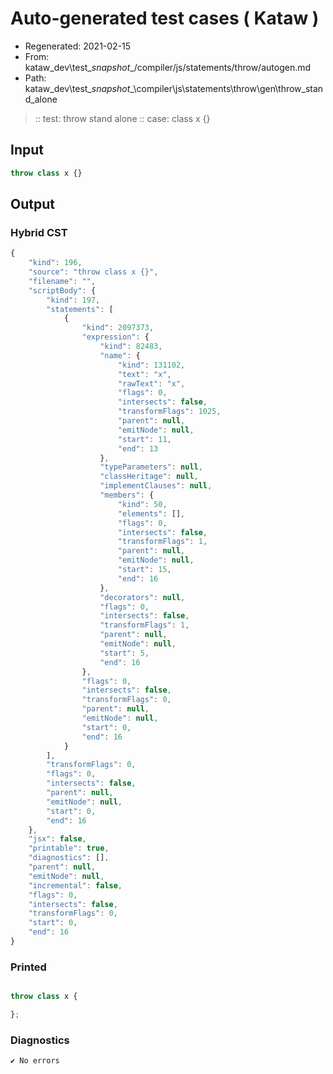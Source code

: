 # Auto-generated test cases ( Kataw )
- Regenerated: 2021-02-15
- From: kataw_dev\test\__snapshot__/compiler/js/statements/throw/autogen.md
- Path: kataw_dev\test\__snapshot__\compiler\js\statements\throw\gen\throw_stand_alone
> :: test: throw stand alone
> :: case: class x {}
## Input

`````js
throw class x {}
`````

## Output


### Hybrid CST


```javascript
{
    "kind": 196,
    "source": "throw class x {}",
    "filename": "",
    "scriptBody": {
        "kind": 197,
        "statements": [
            {
                "kind": 2097373,
                "expression": {
                    "kind": 82483,
                    "name": {
                        "kind": 131102,
                        "text": "x",
                        "rawText": "x",
                        "flags": 0,
                        "intersects": false,
                        "transformFlags": 1025,
                        "parent": null,
                        "emitNode": null,
                        "start": 11,
                        "end": 13
                    },
                    "typeParameters": null,
                    "classHeritage": null,
                    "implementClauses": null,
                    "members": {
                        "kind": 50,
                        "elements": [],
                        "flags": 0,
                        "intersects": false,
                        "transformFlags": 1,
                        "parent": null,
                        "emitNode": null,
                        "start": 15,
                        "end": 16
                    },
                    "decorators": null,
                    "flags": 0,
                    "intersects": false,
                    "transformFlags": 1,
                    "parent": null,
                    "emitNode": null,
                    "start": 5,
                    "end": 16
                },
                "flags": 0,
                "intersects": false,
                "transformFlags": 0,
                "parent": null,
                "emitNode": null,
                "start": 0,
                "end": 16
            }
        ],
        "transformFlags": 0,
        "flags": 0,
        "intersects": false,
        "parent": null,
        "emitNode": null,
        "start": 0,
        "end": 16
    },
    "jsx": false,
    "printable": true,
    "diagnostics": [],
    "parent": null,
    "emitNode": null,
    "incremental": false,
    "flags": 0,
    "intersects": false,
    "transformFlags": 0,
    "start": 0,
    "end": 16
}
```

### Printed


```javascript

throw class x {

};

```

### Diagnostics


```javascript
✔ No errors
```

